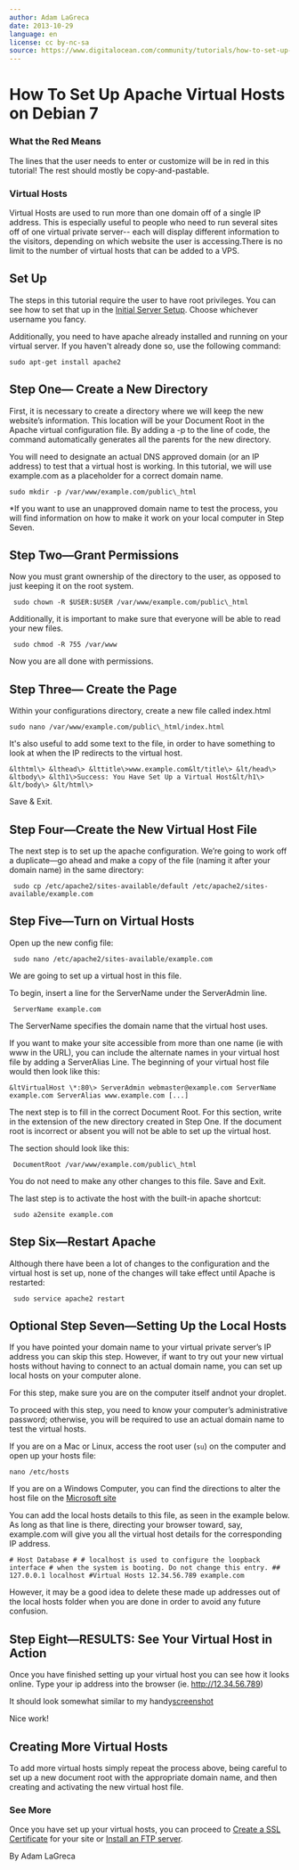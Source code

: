 ```yaml
---
author: Adam LaGreca
date: 2013-10-29
language: en
license: cc by-nc-sa
source: https://www.digitalocean.com/community/tutorials/how-to-set-up-apache-virtual-hosts-on-debian-7
---
```


# How To Set Up Apache Virtual Hosts on Debian 7

### What the Red Means

The lines that the user needs to enter or customize will be in red in this tutorial! The rest should mostly be copy-and-pastable.

### Virtual Hosts

Virtual Hosts are used to run more than one domain off of a single IP address. This is especially useful to people who need to run several sites off of one virtual private server-- each will display different information to the visitors, depending on which website the user is accessing.There is no limit to the number of virtual hosts that can be added to a VPS.

## Set Up

The steps in this tutorial require the user to have root privileges. You can see how to set that up in the [Initial Server Setup](https://www.digitalocean.com/community/articles/initial-server-setup-with-ubuntu-12-04). Choose whichever username you fancy.

Additionally, you need to have apache already installed and running on your virtual server. If you haven't already done so, use the following command:

    sudo apt-get install apache2

## Step One— Create a New Directory

First, it is necessary to create a directory where we will keep the new website’s information. This location will be your Document Root in the Apache virtual configuration file. By adding a -p to the line of code, the command automatically generates all the parents for the new directory.

You will need to designate an actual DNS approved domain (or an IP address) to test that a virtual host is working. In this tutorial, we will use example.com as a placeholder for a correct domain name.

    sudo mkdir -p /var/www/example.com/public\_html

\*If you want to use an unapproved domain name to test the process, you will find information on how to make it work on your local computer in Step Seven.

## Step Two—Grant Permissions

Now you must grant ownership of the directory to the user, as opposed to just keeping it on the root system.

     sudo chown -R $USER:$USER /var/www/example.com/public\_html 

Additionally, it is important to make sure that everyone will be able to read your new files.

     sudo chmod -R 755 /var/www

Now you are all done with permissions.

## Step Three— Create the Page

Within your configurations directory, create a new file called index.html

    sudo nano /var/www/example.com/public\_html/index.html

It's also useful to add some text to the file, in order to have something to look at when the IP redirects to the virtual host.

    &lthtml\> &lthead\> &lttitle\>www.example.com&lt/title\> &lt/head\> &ltbody\> &lth1\>Success: You Have Set Up a Virtual Host&lt/h1\> &lt/body\> &lt/html\>

Save & Exit.

## Step Four—Create the New Virtual Host File

The next step is to set up the apache configuration. We’re going to work off a duplicate—go ahead and make a copy of the file (naming it after your domain name) in the same directory:

     sudo cp /etc/apache2/sites-available/default /etc/apache2/sites-available/example.com

## Step Five—Turn on Virtual Hosts

Open up the new config file:

     sudo nano /etc/apache2/sites-available/example.com

We are going to set up a virtual host in this file.

To begin, insert a line for the ServerName under the ServerAdmin line.

     ServerName example.com 

The ServerName specifies the domain name that the virtual host uses.

If you want to make your site accessible from more than one name (ie with www in the URL), you can include the alternate names in your virtual host file by adding a ServerAlias Line. The beginning of your virtual host file would then look like this:

    &ltVirtualHost \*:80\> ServerAdmin webmaster@example.com ServerName example.com ServerAlias www.example.com [...]

The next step is to fill in the correct Document Root. For this section, write in the extension of the new directory created in Step One. If the document root is incorrect or absent you will not be able to set up the virtual host.

The section should look like this:

     DocumentRoot /var/www/example.com/public\_html 

You do not need to make any other changes to this file. Save and Exit.

The last step is to activate the host with the built-in apache shortcut:

     sudo a2ensite example.com

## Step Six—Restart Apache

Although there have been a lot of changes to the configuration and the virtual host is set up, none of the changes will take effect until Apache is restarted:

     sudo service apache2 restart

## Optional Step Seven—Setting Up the Local Hosts

If you have pointed your domain name to your virtual private server’s IP address you can skip this step. However, if want to try out your new virtual hosts without having to connect to an actual domain name, you can set up local hosts on your computer alone.

For this step, make sure you are on the computer itself andnot your droplet.

To proceed with this step, you need to know your computer’s administrative password; otherwise, you will be required to use an actual domain name to test the virtual hosts.

If you are on a Mac or Linux, access the root user (`su`) on the computer and open up your hosts file:

    nano /etc/hosts 

If you are on a Windows Computer, you can find the directions to alter the host file on the [Microsoft site](http://support.microsoft.com/kb/923947)

You can add the local hosts details to this file, as seen in the example below. As long as that line is there, directing your browser toward, say, example.com will give you all the virtual host details for the corresponding IP address.

    # Host Database # # localhost is used to configure the loopback interface # when the system is booting. Do not change this entry. ## 127.0.0.1 localhost #Virtual Hosts 12.34.56.789 example.com

However, it may be a good idea to delete these made up addresses out of the local hosts folder when you are done in order to avoid any future confusion.

## Step Eight—RESULTS: See Your Virtual Host in Action

Once you have finished setting up your virtual host you can see how it looks online. Type your ip address into the browser (ie. http://12.34.56.789)

It should look somewhat similar to my handy[screenshot](https://assets.digitalocean.com/tutorial_images/PoO8d.png)

Nice work!

## Creating More Virtual Hosts

To add more virtual hosts simply repeat the process above, being careful to set up a new document root with the appropriate domain name, and then creating and activating the new virtual host file.

### See More

Once you have set up your virtual hosts, you can proceed to [Create a SSL Certificate](https://www.digitalocean.com/community/articles/how-to-create-a-ssl-certificate-on-apache-for-centos-6) for your site or [Install an FTP server](https://www.digitalocean.com/community/articles/how-to-set-up-vsftpd-on-centos-6--2).

By Adam LaGreca
